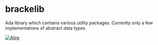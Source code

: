 # brackelib

Ada library which contains various utility packages. Currently only a few implementations of abstract data types.


[![Alire](https://img.shields.io/endpoint?url=https://alire.ada.dev/badges/brackelib.json)](https://alire.ada.dev/crates/brackelib.html)